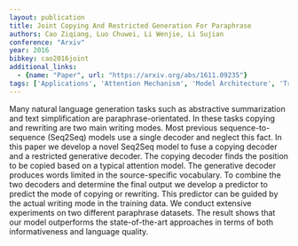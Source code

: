 ```yaml
---
layout: publication
title: Joint Copying And Restricted Generation For Paraphrase
authors: Cao Ziqiang, Luo Chuwei, Li Wenjie, Li Sujian
conference: "Arxiv"
year: 2016
bibkey: cao2016joint
additional_links:
  - {name: "Paper", url: "https://arxiv.org/abs/1611.09235"}
tags: ['Applications', 'Attention Mechanism', 'Model Architecture', 'Training Techniques']
---
```

Many natural language generation tasks such as abstractive summarization and text simplification are paraphrase-orientated. In these tasks copying and rewriting are two main writing modes. Most previous sequence-to-sequence (Seq2Seq) models use a single decoder and neglect this fact. In this paper we develop a novel Seq2Seq model to fuse a copying decoder and a restricted generative decoder. The copying decoder finds the position to be copied based on a typical attention model. The generative decoder produces words limited in the source-specific vocabulary. To combine the two decoders and determine the final output we develop a predictor to predict the mode of copying or rewriting. This predictor can be guided by the actual writing mode in the training data. We conduct extensive experiments on two different paraphrase datasets. The result shows that our model outperforms the state-of-the-art approaches in terms of both informativeness and language quality.
